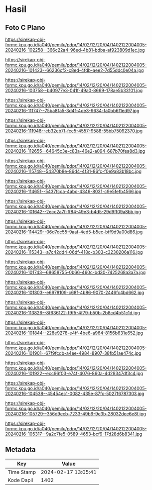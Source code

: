 # Hasil

## Foto C Plano

https://sirekap-obj-formc.kpu.go.id/a040/pemilu/pdpr/14/02/12/20/04/1402122004005-20240216-102258--366c22a4-96ed-4b81-bdba-af923809d1ec.jpg

https://sirekap-obj-formc.kpu.go.id/a040/pemilu/pdpr/14/02/12/20/04/1402122004005-20240216-101423--66236cf2-c8ed-4fdb-aee2-7d55ddc0e04a.jpg

https://sirekap-obj-formc.kpu.go.id/a040/pemilu/pdpr/14/02/12/20/04/1402122004005-20240216-103758--b40977e3-041f-49a0-8669-178ae5b33101.jpg

https://sirekap-obj-formc.kpu.go.id/a040/pemilu/pdpr/14/02/12/20/04/1402122004005-20240216-111747--75ba81a5-3d4f-4de3-9634-fa0bb6f1ed97.jpg

https://sirekap-obj-formc.kpu.go.id/a040/pemilu/pdpr/14/02/12/20/04/1402122004005-20240216-111948--cb32eb7f-fcc5-4557-9588-55bb75092370.jpg

https://sirekap-obj-formc.kpu.go.id/a040/pemilu/pdpr/14/02/12/20/04/1402122004005-20240216-112655--64645c3e-c83a-46e2-a094-687b70fea8d3.jpg

https://sirekap-obj-formc.kpu.go.id/a040/pemilu/pdpr/14/02/12/20/04/1402122004005-20240216-115748--54370b8e-86d4-4f31-86fc-f0e9a83b18bc.jpg

https://sirekap-obj-formc.kpu.go.id/a040/pemilu/pdpr/14/02/12/20/04/1402122004005-20240216-114651--5437fcca-4abc-4346-8031-c9e5fefb4566.jpg

https://sirekap-obj-formc.kpu.go.id/a040/pemilu/pdpr/14/02/12/20/04/1402122004005-20240216-101642--2ecc2a7f-ff84-49e3-b4d5-29d9ff09a8bb.jpg

https://sirekap-obj-formc.kpu.go.id/a040/pemilu/pdpr/14/02/12/20/04/1402122004005-20240216-114429--06d7dc55-9aaf-4ed5-b5ec-bff9d9a00d86.jpg

https://sirekap-obj-formc.kpu.go.id/a040/pemilu/pdpr/14/02/12/20/04/1402122004005-20240216-115343--a7c42dd4-06df-418c-b303-c3230206a116.jpg

https://sirekap-obj-formc.kpu.go.id/a040/pemilu/pdpr/14/02/12/20/04/1402122004005-20240216-101743--68658755-0b66-460c-bd30-7425268a3a7a.jpg

https://sirekap-obj-formc.kpu.go.id/a040/pemilu/pdpr/14/02/12/20/04/1402122004005-20240216-101803--e6978109-c68f-4b86-9070-2446fc4bd662.jpg

https://sirekap-obj-formc.kpu.go.id/a040/pemilu/pdpr/14/02/12/20/04/1402122004005-20240216-113826--8f636122-f9f5-4f79-b50b-2b8cd4b51c1d.jpg

https://sirekap-obj-formc.kpu.go.id/a040/pemilu/pdpr/14/02/12/20/04/1402122004005-20240216-101844--228e9278-e4ff-4be6-a964-8156b631e652.jpg

https://sirekap-obj-formc.kpu.go.id/a040/pemilu/pdpr/14/02/12/20/04/1402122004005-20240216-101901--67f9fcdb-a4ee-4984-8907-38fb51ae474c.jpg

https://sirekap-obj-formc.kpu.go.id/a040/pemilu/pdpr/14/02/12/20/04/1402122004005-20240216-101922--ecc96f03-e74f-4076-860a-4d29347df3c4.jpg

https://sirekap-obj-formc.kpu.go.id/a040/pemilu/pdpr/14/02/12/20/04/1402122004005-20240216-104538--45454ec1-0082-435e-87fc-5027f6787303.jpg

https://sirekap-obj-formc.kpu.go.id/a040/pemilu/pdpr/14/02/12/20/04/1402122004005-20240216-105729--356d9ecb-7233-49b6-9e3b-28032dee6e8f.jpg

https://sirekap-obj-formc.kpu.go.id/a040/pemilu/pdpr/14/02/12/20/04/1402122004005-20240216-105317--9a2c7fe5-0589-4653-bcf9-17d28d6b8341.jpg


## Metadata

| Key        | Value               |
| ---------- | ------------------- |
| Time Stamp | 2024-02-17 13:05:41 |
| Kode Dapil | 1402                |



